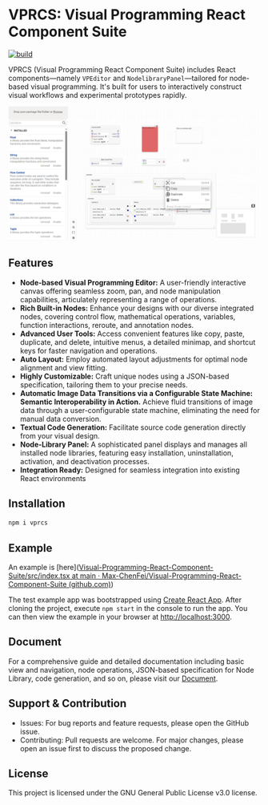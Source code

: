 # VPRCS: Visual Programming React Component Suite

[![build](https://github.com/Max-ChenFei/Visual-Programming-React-Component-Suite/actions/workflows/build.yml/badge.svg?branch=main)](https://github.com/Max-ChenFei/Visual-Programming-React-Component-Suite/actions/workflows/build.yml)

VPRCS (Visual Programming React Component Suite) includes React components—namely `VPEditor` and `NodelibraryPanel`—tailored for node-based visual programming. It's built for users to interactively construct visual workflows and experimental prototypes rapidly.

![image-20230823172210509](./doc/screenshots/VPRCS.jpg)

## Features

* **Node-based Visual Programming Editor:** A user-friendly interactive canvas offering seamless zoom, pan, and node manipulation capabilities, articulately representing a range of operations.
* **Rich Built-in Nodes:** Enhance your designs with our diverse integrated nodes, covering control flow, mathematical operations, variables, function interactions, reroute, and annotation nodes.
* **Advanced User Tools:** Access convenient features like copy, paste, duplicate, and delete, intuitive menus, a detailed minimap, and shortcut keys for faster navigation and operations.
* **Auto Layout:** Employ automated layout adjustments for optimal node alignment and view fitting.
* **Highly Customizable:** Craft unique nodes using a JSON-based specification, tailoring them to your precise needs.
* **Automatic Image Data Transitions via a Configurable State Machine:** **Semantic Interoperability in Action.** Achieve fluid transitions of image data through a user-configurable state machine, eliminating the need for manual data conversion.
* **Textual Code Generation:** Facilitate source code generation directly from your visual design.
* **Node-Library Panel:** A sophisticated panel displays and manages all installed node libraries, featuring easy installation, uninstallation, activation, and deactivation processes.
* **Integration Ready:** Designed for seamless integration into existing React environments


## Installation

```python
npm i vprcs
```



## Example

An example is [here]([Visual-Programming-React-Component-Suite/src/index.tsx at main · Max-ChenFei/Visual-Programming-React-Component-Suite (github.com)](https://github.com/Max-ChenFei/Visual-Programming-React-Component-Suite/blob/main/src/index.tsx))

The test example app was bootstrapped using [Create React App](https://github.com/facebook/create-react-app). After cloning the project, execute `npm start` in the console to run the app. You can then view the example in your browser at [http://localhost:3000](http://localhost:3000/).



## Document

For a comprehensive guide and detailed documentation including basic view and navigation, node operations, JSON-based specification for Node Library, code generation, and so on, please visit our [Document](./doc/Document.md).



## Support & Contribution

- Issues: For bug reports and feature requests, please open the GitHub issue.
- Contributing: Pull requests are welcome. For major changes, please open an issue first to discuss the proposed change.



## License

This project is licensed under the GNU General Public License v3.0 license.
